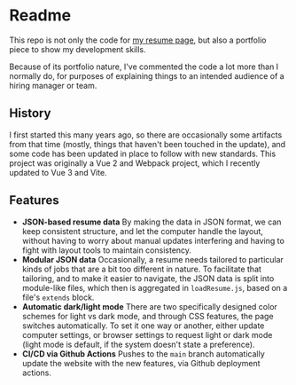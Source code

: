# Readme

This repo is not only the code for [my resume page](https://resume.shaunagordon.com/), but also a portfolio piece to show my development skills.

Because of its portfolio nature, I've commented the code a lot more than I normally do, for purposes of explaining things to an intended audience of a hiring manager or team.

## History

I first started this many years ago, so there are occasionally some artifacts from that time (mostly, things that haven't been touched in the update), and some code has been updated in place to follow with new standards. This project was originally a Vue 2 and Webpack project, which I recently updated to Vue 3 and Vite.

## Features

- **JSON-based resume data** By making the data in JSON format, we can keep consistent structure, and let the computer handle the layout, without having to worry about manual updates interfering and having to fight with layout tools to maintain consistency.
- **Modular JSON data** Occasionally, a resume needs tailored to particular kinds of jobs that are a bit too different in nature. To facilitate that tailoring, and to make it easier to navigate, the JSON data is split into module-like files, which then is aggregated in `loadResume.js`, based on a file's `extends` block.
- **Automatic dark/light mode** There are two specifically designed color schemes for light vs dark mode, and through CSS features, the page switches automatically. To set it one way or another, either update computer settings, or browser settings to request light or dark mode (light mode is default, if the system doesn't state a preference).
- **CI/CD via Github Actions** Pushes to the `main` branch automatically update the website with the new features, via Github deployment actions.
